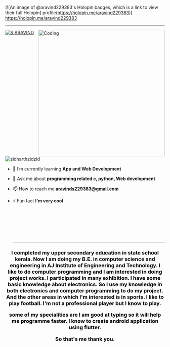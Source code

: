 [![An image of @aravind229383's Holopin badges, which is a link to view their full Holopin]
profile(https://holopin.me/aravind229383)]
https://holopin.me/aravind229383
<hr>
<a href="https://git.io/typing-svg"><img src="https://readme-typing-svg.demolab.com?font=VT323&size=40&duration=2000&color=4AF7B2&multiline=true&random=false&height=100&lines=Hi+%F0%9F%91%8B+;I'm+S+Aravind!" alt="S ARAVIND" /></a>
<img align="right" alt="Coding" width="400" src="https://camo.githubusercontent.com/c1dcb74cc1c1835b1d716f5051499a2814c683c806b15f04b0eba492863703e9/68747470733a2f2f63646e2e6472696262626c652e636f6d2f75736572732f3733303730332f73637265656e73686f74732f363538313234332f6176656e746f2e676966">
<p align="left"> <img src="https://komarev.com/ghpvc/?username=sidharthzidzid&label=Profile%20views&color=008000&style=flat" alt="sidharthzidzid" /> </p>

- 🌱 I’m currently learning **App and Web Development**

- 💬 Ask me about **programming related c, python, Web development**

- 📫 How to reach me **aravinds229383@gmail.com**

- ⚡ Fun fact **I'm very cool**
  <br>
  <br>
  <br>
  <br>
  <br>
  <br>
  <br>
  <hr>
<h3 align="center" style="color:black;">I completed my upper secondary education in state school kerala.
Now I am doing my B.E. in computer science and engineering in AJ Institute of Engineering and Technology.
l like to do computer programming and l am interested in doing project works. I participated in many exhibition.
l have some basic knowledge about electronics. So I use my knowledge in both electronics and computer programming to do my project.
And the other areas in which I'm interested is in sports. l like to play football. I'm not a professional player but I know to play.

some of my specialities are I am good at typing so it will help me programme faster.
I know to create android application using flutter.

So that's me thank you.</h3>

